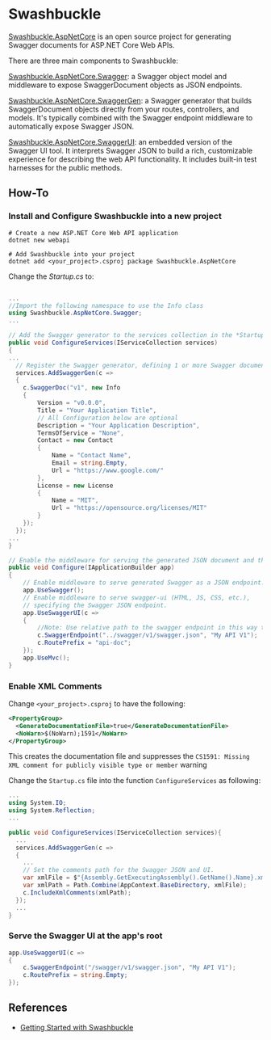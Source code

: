 # Swashbuckle

[Swashbuckle.AspNetCore](https://github.com/domaindrivendev/Swashbuckle.AspNetCore) is an open source project for generating Swagger documents for ASP.NET Core Web APIs.

There are three main components to Swashbuckle:

[Swashbuckle.AspNetCore.Swagger](https://www.nuget.org/packages/Swashbuckle.AspNetCore.Swagger/): a Swagger object model and middleware to expose SwaggerDocument objects as JSON endpoints.

[Swashbuckle.AspNetCore.SwaggerGen](https://www.nuget.org/packages/Swashbuckle.AspNetCore.SwaggerGen/): a Swagger generator that builds SwaggerDocument objects directly from your routes, controllers, and models. It's typically combined with the Swagger endpoint middleware to automatically expose Swagger JSON.

[Swashbuckle.AspNetCore.SwaggerUI](https://www.nuget.org/packages/Swashbuckle.AspNetCore.SwaggerUI/): an embedded version of the Swagger UI tool. It interprets Swagger JSON to build a rich, customizable experience for describing the web API functionality. It includes built-in test harnesses for the public methods.

## How-To

### Install and Configure Swashbuckle into a new project

```shell
# Create a new ASP.NET Core Web API application
dotnet new webapi

# Add Swashbuckle into your project
dotnet add <your_project>.csproj package Swashbuckle.AspNetCore
```

Change the *Startup.cs* to: 

```C#

... 
//Import the following namespace to use the Info class
using Swashbuckle.AspNetCore.Swagger;
...

// Add the Swagger generator to the services collection in the *Startup.ConfigureServices*
public void ConfigureServices(IServiceCollection services)
{
...
  // Register the Swagger generator, defining 1 or more Swagger documents
  services.AddSwaggerGen(c =>
  {
    c.SwaggerDoc("v1", new Info
    {
        Version = "v0.0.0",
        Title = "Your Application Title",
        // All Configuration below are optional
        Description = "Your Application Description",
        TermsOfService = "None",
        Contact = new Contact
        {
            Name = "Contact Name",
            Email = string.Empty,
            Url = "https://www.google.com/"
        },
        License = new License
        {
            Name = "MIT",
            Url = "https://opensource.org/licenses/MIT"
        }
    });
  });
... 
}

// Enable the middleware for serving the generated JSON document and the Swagger UI
public void Configure(IApplicationBuilder app)
{
    // Enable middleware to serve generated Swagger as a JSON endpoint.
    app.UseSwagger();
    // Enable middleware to serve swagger-ui (HTML, JS, CSS, etc.), 
    // specifying the Swagger JSON endpoint.
    app.UseSwaggerUI(c =>
    {
        //Note: Use relative path to the swagger endpoint in this way the swagger page will always be reached independent if you are into a reverse proxy
        c.SwaggerEndpoint("../swagger/v1/swagger.json", "My API V1");
        c.RoutePrefix = "api-doc";
    });
    app.UseMvc();
}
```

### Enable XML Comments 

Change `<your_project>.csproj` to have the following:

```xml
<PropertyGroup>
  <GenerateDocumentationFile>true</GenerateDocumentationFile>
  <NoWarn>$(NoWarn);1591</NoWarn>
</PropertyGroup>
```

This creates the documentation file and suppresses the `CS1591: Missing XML comment for publicly visible type or member` warning

Change the `Startup.cs` file into the function `ConfigureServices` as following:

```C#
... 
using System.IO;
using System.Reflection;
... 

public void ConfigureServices(IServiceCollection services){
  ...
  services.AddSwaggerGen(c =>
  {
    ...
    // Set the comments path for the Swagger JSON and UI.
    var xmlFile = $"{Assembly.GetExecutingAssembly().GetName().Name}.xml";
    var xmlPath = Path.Combine(AppContext.BaseDirectory, xmlFile);
    c.IncludeXmlComments(xmlPath);
  });
  ...
}
```

### Serve the Swagger UI at the app's root

```C#
app.UseSwaggerUI(c =>
{
    c.SwaggerEndpoint("/swagger/v1/swagger.json", "My API V1");
    c.RoutePrefix = string.Empty;
});
```

## References

- [Getting Started with Swashbuckle](https://docs.microsoft.com/en-us/aspnet/core/tutorials/getting-started-with-swashbuckle?view=aspnetcore-2.2&tabs=netcore-cli)




